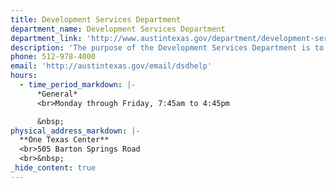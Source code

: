 ```yaml
---
title: Development Services Department
department_name: Development Services Department
department_link: 'http://www.austintexas.gov/department/development-services'
description: 'The purpose of the Development Services Department is to provide excellent customer service regarding planning, preservation and design services to build a better Austin.'
phone: 512-978-4000
email: 'http://austintexas.gov/email/dsdhelp'
hours:
  - time_period_markdown: |-
      *General*
      <br>Monday through Friday, 7:45am to 4:45pm

      &nbsp;
physical_address_markdown: |-
  **One Texas Center**
  <br>505 Barton Springs Road
  <br>&nbsp;
_hide_content: true
---
```



